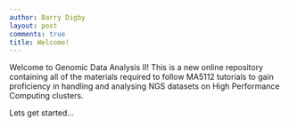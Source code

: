 ```yaml
---
author: Barry Digby
layout: post
comments: true
title: Welcome!
---
```


Welcome to Genomic Data Analysis II! This is a new online repository containing all of the materials required to follow MA5112 tutorials to gain proficiency in handling and analysing NGS datasets on High Performance Computing clusters.

Lets get started...

